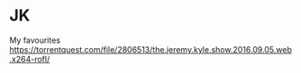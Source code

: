 # JK
My favourites 
https://torrentquest.com/file/2806513/the.jeremy.kyle.show.2016.09.05.web.x264-rofl/